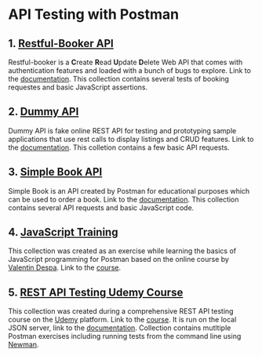 # API Testing with Postman
## 1. [Restful-Booker API](https://github.com/jakubrylko/postman-api-testing/blob/main/restful-booker.json)
Restful-booker is a **C**reate **R**ead **U**pdate **D**elete Web API that comes with authentication features and loaded with a bunch of bugs to explore. Link to the [documentation](https://restful-booker.herokuapp.com). This collection contains several tests of booking requestes and basic JavaScript assertions.

## 2. [Dummy API](https://github.com/jakubrylko/postman-api-testing/blob/main/dummy-api.json)
Dummy API is fake online REST API for testing and prototyping sample applications that use rest calls to display listings and CRUD features. Link to the [documentation](https://dummy.restapiexample.com). This colletion contains a few basic API requests.

## 3. [Simple Book API](https://github.com/jakubrylko/postman-api-testing/blob/main/simple-book.json)
Simple Book is an API created by Postman for educational purposes which can be used to order a book. Link to the [documentation](https://www.postman.com/zekipeki/workspace/simple-book-api/documentation/15380335-0ba66f0d-dc4d-4e33-86b7-b319fecacb17). This collection contains several API requests and basic JavaScript code.

## 4. [JavaScript Training](https://github.com/jakubrylko/postman-api-testing/blob/main/javascript-training.json)
This collection was created as an exercise while learning the basics of JavaScript programming for Postman based on the online course by [Valentin Despa](https://github.com/vdespa). Link to the [course](https://www.youtube.com/watch?v=juuhb3W8xT4&ab_channel=ValentinDespa).

## 5. [REST API Testing Udemy Course](https://github.com/jakubrylko/postman-api-testing/tree/main/udemy-course)
This collection was created during a comprehensive REST API testing course on the [Udemy](https://www.udemy.com/) platform. Link to the [course](https://www.udemy.com/course/rest-assured-java/). It is run on the local JSON server, link to the [documentation](https://github.com/typicode/json-server#getting-started). Collection contains mutltiple Postman exercises including running tests from the command line using [Newman](https://www.npmjs.com/package/newman).
